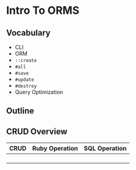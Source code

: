 # Intro To ORMS

## Vocabulary

- CLI
- ORM
- `::create`
- `#all`
- `#save`
- `#update`
- `#destroy`
- Query Optimization 

## Outline



## CRUD Overview

| CRUD | Ruby Operation | SQL Operation |
| ---- | -------------- | ------------- |
|      |                |               |
|      |                |               |
|      |                |               |
|      |                |               |

